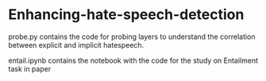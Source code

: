# Enhancing-hate-speech-detection

probe.py contains the code for probing layers to understand the correlation between explicit and implicit hatespeech.

entail.ipynb contains the notebook with the code for the study on Entailment task in paper



